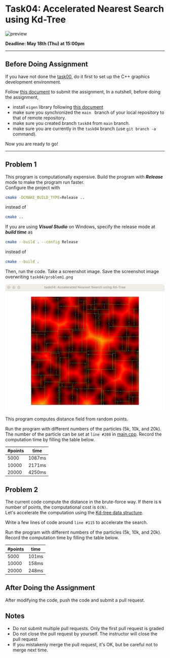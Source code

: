 # Task04: Accelerated Nearest Search using Kd-Tree

![preview](preview.png)

**Deadline: May 18th (Thu) at 15:00pm**

---

## Before Doing Assignment

If you have not done the [task00](../task00), do it first to set up the C++ graphics development environment.

Follow [this document](../doc/submit.md) to submit the assignment, In a nutshell, before doing the assignment,

- install `eigen` library following [this document](../doc/setup_eigen.md)
- make sure you synchronized the `main ` branch of your local repository to that of remote repository.
- make sure you created branch `task04` from `main` branch.
- make sure you are currently in the `task04` branch (use `git branch -a` command).

Now you are ready to go!

---

## Problem 1

This program is computationally expensive. Build the program with **_Release_** mode to make the program run faster.  
Configure the project with

```bash
cmake -DCMAKE_BUILD_TYPE=Release ..
```

instead of

```bash
cmake ..
```

If you are using **_Visual Studio_** on Windows, specify the release mode at **_build time_** as

```bash
cmake --build . --config Release
```

instead of

```bash
cmake --build .
```

Then, run the code. Take a screenshot image.
Save the screenshot image overwriting `task04/problem1.png`

![problem1](problem1.png)

This program computes distance field from random points.

Run the program with different numbers of the particles (5k, 10k, and 20k).
The number of the particle can be set at `line #208` in [main.cpp](main.cpp).
Record the computation time by filling the table below.

| #points | time   |
| ------- | ------ |
| 5000    | 1087ms |
| 10000   | 2171ms |
| 20000   | 4250ms |

## Problem 2

The current code compute the distance in the brute-force way.
If there is `N` number of points, the computational cost is `O(N)`.  
Let's accelerate the computation using the [Kd-tree data structure](https://en.wikipedia.org/wiki/K-d_tree).

Write a few lines of code around `line #115` to accelerate the search.

Run the program with different numbers of the particles (5k, 10k, and 20k).
Record the computation time by filling the table below.

| #points | time  |
| ------- | ----- |
| 5000    | 101ms |
| 10000   | 158ms |
| 20000   | 248ms |

## After Doing the Assignment

After modifying the code, push the code and submit a pull request.

## Notes

- Do not submit multiple pull requests. Only the first pull request is graded
- Do not close the pull request by yourself. The instructor will close the pull request
- If you mistakenly merge the pull request, it's OK, but be careful not to merge next time.
